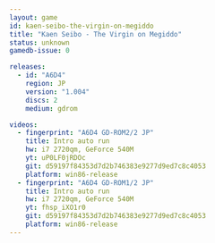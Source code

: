 ```yaml
---
layout: game
id: kaen-seibo-the-virgin-on-megiddo
title: "Kaen Seibo - The Virgin on Megiddo"
status: unknown
gamedb-issue: 0

releases:
  - id: "A6D4"
    region: JP
    version: "1.004"
    discs: 2
    medium: gdrom

videos:
  - fingerprint: "A6D4 GD-ROM2/2 JP"
    title: Intro auto run
    hw: i7 2720qm, GeForce 540M
    yt: uP0LF0jRDOc
    git: d59197f84353d7d2b746383e9277d9ed7c8c4053
    platform: win86-release
  - fingerprint: "A6D4 GD-ROM1/2 JP"
    title: Intro auto run
    hw: i7 2720qm, GeForce 540M
    yt: fhsp_iXO1r0
    git: d59197f84353d7d2b746383e9277d9ed7c8c4053
    platform: win86-release
---
```

